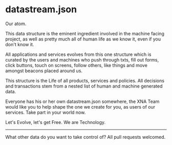 datastream.json
===============

Our atom.

This data structure is the eminent ingredient involved in the machine facing project, as well as pretty much all of human life as we know it, even if you don't know it.

All applications and services evolves from this one structure which is curated by the users and machines who
push through txts, fill out forms, click buttons, touch on screens, follow others, like things and move amongst beacons
placed around us.

This structure is the Life of all products, services and policies. All decisions and transactions stem from a nested list of human and machine generated data.

Everyone has his or her own datastream.json somewhere, the XNA Team would like you to help shape the one we create for you, as users of our services. Take part in your world now. 

Let's Evolve, let's get Free.
We are Technology.


 - - - - -
What other data do you want to take control of?
All pull requests welcomed. 
